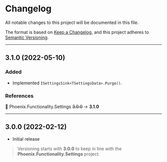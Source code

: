 # Changelog

All notable changes to this project will be documented in this file.

The format is based on [Keep a Changelog](https://keepachangelog.com/en/1.0.0/), and this project adheres to [Semantic Versioning](https://semver.org/spec/v2.0.0.html).
___

## 3.1.0 (2022-05-10)

### Added

- Implemented `ISettingsSink<TSettingsData>.Purge()`.

### References

:large_blue_circle: Phoenix.Functionality.Settings  ~~3.0.0~~ → **3.1.0**
___

## 3.0.0 (2022-02-12)

- Initial release

> Versioning starts with **3.0.0** to keep in line with the **Phoenix.Functionality.Settings** project.